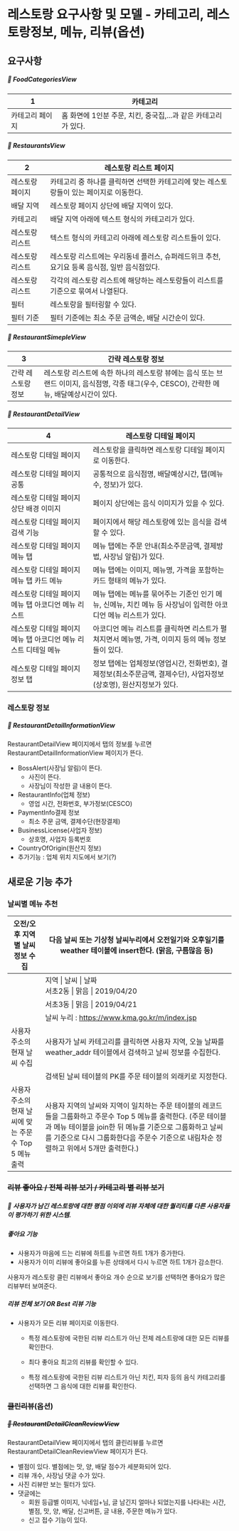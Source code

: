 # 레스토랑 요구사항 및 모델 - 카테고리, 레스토랑정보, 메뉴, 리뷰(옵션)

## 요구사항

#####  FoodCategoriesView

| 1               | 카테고리                                                     |
| --------------- | ------------------------------------------------------------ |
| 카테고리 페이지 | 홈 화면에 1인분 주문, 치킨, 중국집,...과 같은 카테고리가 있다. |

#####  RestaurantsView

| 2               | 레스토랑 리스트 페이지                                       |
| --------------- | ------------------------------------------------------------ |
| 레스토랑 페이지 | 카테고리 중 하나를 클릭하면 선택한 카테고리에 맞는 레스토랑들이 있는 페이지로 이동한다. |
| 배달 지역       | 레스토랑 페이지 상단에 배달 지역이 있다.                     |
| 카테고리        | 배달 지역 아래에 텍스트 형식의 카테고리가 있다.              |
| 레스토랑 리스트 | 텍스트 형식의 카테고리 아래에 레스토랑 리스트들이 있다.      |
| 레스토랑 리스트 | 레스토랑 리스트에는 우리동네 플러스, 슈퍼레드위크 추천, 요기요 등록 음식점, 일반 음식점있다. |
| 레스토랑 리스트 | 각각의 레스토랑 리스트에 해당하는 레스토랑들이 리스트를 기준으로 묶여서 나열된다. |
| 필터            | 레스토랑을 필터링할 수 있다.                                 |
| 필터 기준       | 필터 기준에는 최소 주문 금액순, 배달 시간순이 있다.          |

#####  RestaurantSimepleView

| 3                  | 간략 레스토랑 정보                                           |
| ------------------ | ------------------------------------------------------------ |
| 간략 레스토랑 정보 | 레스토랑 리스트에 속한 하나의 레스토랑 뷰에는 음식 또는 브랜드 이미지, 음식점명, 각종 태그(우수, CESCO), 간략한 메뉴, 배달예상시간이 있다. |

#####  RestaurantDetailView

| 4                                                            | 레스토랑 디테일 페이지                                       |
| ------------------------------------------------------------ | ------------------------------------------------------------ |
| 레스토랑 디테일 페이지                                       | 레스토랑을 클릭하면 레스토랑 디테일 페이지로 이동한다.       |
| 레스토랑 디테일 페이지 공통                                  | 공통적으로 음식점명, 배달예상시간, 탭(메뉴 수, 정보)가 있다. |
| 레스토랑 디테일 페이지 상단 배경 이미지                      | 페이지 상단에는 음식 이미지가 있을 수 있다.                  |
| 레스토랑 디테일 페이지 검색 기능                             | 페이지에서 해당 레스토랑에 있는 음식을 검색할 수 있다.       |
| 레스토랑 디테일 페이지 메뉴 탭                               | 메뉴 탭에는 주문 안내(최소주문금액, 결제방법, 사장님 알림)가 있다. |
| 레스토랑 디테일 페이지 메뉴 탭 카드 메뉴                     | 메뉴 탭에는 이미지, 메뉴명, 가격을 포함하는 카드 형태의 메뉴가 있다. |
| 레스토랑 디테일 페이지 메뉴 탭 아코디언 메뉴 리스트          | 메뉴 탭에는 메뉴를 묶어주는 기준인 인기 메뉴, 신메뉴, 치킨 메뉴 등 사장님이 입력한 아코디언 메뉴 리스트가 있다. |
| 레스토랑 디테일 페이지 메뉴 탭 아코디언 메뉴 리스트 디테일 메뉴 | 아코디언 메뉴 리스트를 클릭하면 리스트가 펼쳐지면서 메뉴명, 가격, 이미지 등의 메뉴 정보들이 있다. |
| 레스토랑 디테일 페이지 정보 탭                               | 정보 탭에는 업체정보(영업시간, 전화번호), 결제정보(최소주문금액, 결제수단), 사업자정보(상호명), 원산지정보가 있다. |

### 레스토랑 정보

#####  RestaurantDetailInformationView

RestaurantDetailView 페이지에서 탭의 정보를 누르면 RestaurantDetailInformationView 페이지가 뜬다.

- BossAlert(사장님 알림)이 뜬다.
  - 사진이 뜬다.
  - 사장님이 작성한 글 내용이 뜬다.
- RestaurantInfo(업체 정보)
  - 영업 시간, 전화번호, 부가정보(CESCO)
- PaymentInfo결제 정보
  - 최소 주문 금액, 결제수단(현장결제)
- BusinessLicense(사업자 정보)
  - 상호명, 사업자 등록번호
- CountryOfOrigin(원산지 정보)
- 추가기능 : 업체 위치 지도에서 보기(?)

## 새로운 기능 추가

### 날씨별 메뉴 추천

| 오전/오후 지역별 날씨 정보 수집                       | 다음 날씨 또는 기상청 날씨누리에서 오전일기와 오후일기를 weather 테이블에 insert한다. (맑음, 구름많음 등) |
| ----------------------------------------------------- | ------------------------------------------------------------ |
|                                                       | 지역       \|   날씨  \|  날짜<br />서초2동  \|   맑음  \|  2019/04/20 |
|                                                       | 서초3동  \|   맑음  \|  2019/04/21                           |
|                                                       | 날씨 누리 : https://www.kma.go.kr/m/index.jsp                |
| 사용자 주소의 현재 날씨 수집                          | 사용자가 날씨 카테고리를 클릭하면 사용자 지역, 오늘 날짜를 weather_addr 테이블에서 검색하고 날씨 정보를 수집한다. |
|                                                       | 검색된 날씨 테이블의 PK를 주문 테이블의 외래키로 지정한다.   |
| 사용자 주소의 현재 날씨에 맞는 주문수 Top 5 메뉴 출력 | 사용자 지역의 날씨와 지역이 일치하는 주문 테이블의 레코드들을 그룹화하고 주문수 Top 5 메뉴를 출력한다. (주문 테이블과 메뉴 테이블을 join한 뒤 메뉴를 기준으로 그룹화하고 날씨를 기준으로 다시 그룹화한다음 주문수 기준으로 내림차순 정렬하고 위에서 5개만 출력한다.) |

### ~~리뷰 좋아요 / 전체 리뷰 보기 / 카테고리 별 리뷰 보기~~

#####  사용자가 남긴 레스토랑에 대한 평점 이외에 리뷰 자체에 대한 퀄리티를 다른 사용자들이 평가하기 위한 시스템.

##### 좋아요 기능

* 사용자가 마음에 드는 리뷰에 하트를 누르면 하트 1개가 증가한다.
* 사용자가 이미 리뷰에 좋아요를 누른 상태에서 다시 누르면 하트 1개가 감소한다.

사용자가 레스토랑 클린 리뷰에서 좋아요 개수 순으로 보기를 선택하면 좋아요가 많은 리뷰부터 보여준다.

##### 리뷰 전체 보기 OR Best 리뷰 기능

* 사용자가 모든 리뷰 페이지로 이동한다.

  * 특정 레스토랑에 국한된 리뷰 리스트가 아닌 전체 레스트랑에 대한 모든 리뷰를 확인한다.
  * 최다 좋아요 최고의 리뷰를 확인할 수 있다.

  * 특정 레스토랑에 국한된 리뷰 리스트가 아닌 치킨, 피자 등의 음식 카테고리를 선택하면 그 음식에 대한 리뷰를 확인한다.

### ~~클린리뷰~~(옵션)

##### ~~ RestaurantDetailCleanReviewView~~

RestaurantDetailView 페이지에서 탭의 클린리뷰를 누르면 RestaurantDetailCleanReviewView 페이지가 뜬다.

-   별점이 있다. 별점에는 맛, 양, 배달 점수가 세분화되어 있다.
-   리뷰 개수, 사장님 댓글 수가 있다.
-   사진 리뷰만 보는 필터가 있다.
-   댓글에는
    -   회원 등급별 이미지, 닉네임+님, 글 남긴지 얼마나 되었는지를 나타내는 시간, 별점, 맛, 양, 배달, 신고버튼, 글 내용, 주문한 메뉴가 있다.
    -   신고 접수 기능이 있다.